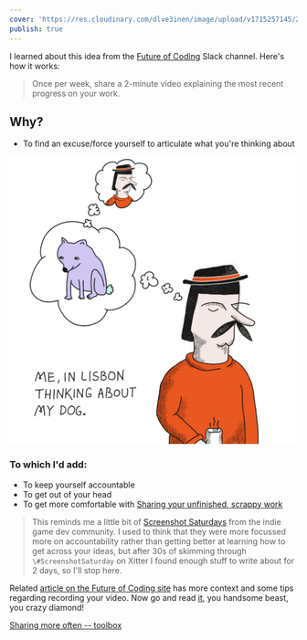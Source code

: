 ```yaml
---
cover: 'https://res.cloudinary.com/dlve3inen/image/upload/v1715257145/2-weeks-cover_mfcnax.png'
publish: true
---
```

I learned about this idea from the [Future of Coding](https://futureofcoding.slack.com/archives/C0120A3L30R) Slack channel. Here's how it works:

> Once per week, share a 2-minute video explaining the most recent progress on your work.

## Why? 

- To find an excuse/force yourself to articulate what you're thinking about

![442](listbon-thinking-dog.webp)

### To which I'd add:

- To keep yourself accountable
- To get out of your head
- To get more comfortable with [Sharing your unfinished, scrappy work](<../Share your unfinished, scrappy work>)

> This reminds me a little bit of [Screenshot Saturdays](<../Screenshot Saturday>) from the indie game dev community. I used to think that they were more focussed more on accountability rather than getting better at learning how to get across your ideas, but after 30s of skimming through `\#ScreenshotSaturday` on Xitter  I found enough stuff to write about for 2 days, so I'll stop here.

Related [article on the Future of Coding site](https://futureofcoding.org/two-minute-week) has more context and some tips regarding recording your video. Now go and read [it](<../Things you can do when you don't rely on ads>), you handsome beast, you crazy diamond!

[Sharing more often -- toolbox](<../Sharing more often -- toolbox>)
